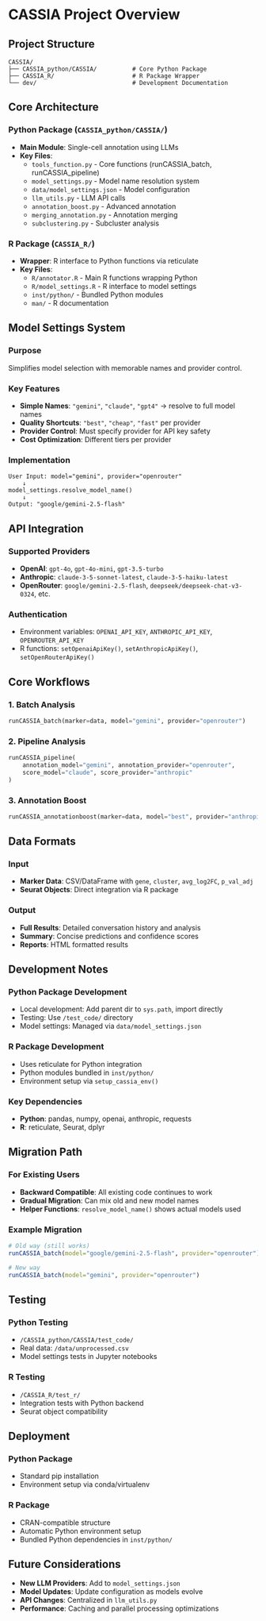 # CASSIA Project Overview

## Project Structure

```
CASSIA/
├── CASSIA_python/CASSIA/          # Core Python Package
├── CASSIA_R/                      # R Package Wrapper
└── dev/                           # Development Documentation
```

## Core Architecture

### Python Package (`CASSIA_python/CASSIA/`)
- **Main Module**: Single-cell annotation using LLMs
- **Key Files**:
  - `tools_function.py` - Core functions (runCASSIA_batch, runCASSIA_pipeline)
  - `model_settings.py` - Model name resolution system
  - `data/model_settings.json` - Model configuration
  - `llm_utils.py` - LLM API calls
  - `annotation_boost.py` - Advanced annotation
  - `merging_annotation.py` - Annotation merging
  - `subclustering.py` - Subcluster analysis

### R Package (`CASSIA_R/`)
- **Wrapper**: R interface to Python functions via reticulate
- **Key Files**:
  - `R/annotator.R` - Main R functions wrapping Python
  - `R/model_settings.R` - R interface to model settings
  - `inst/python/` - Bundled Python modules
  - `man/` - R documentation

## Model Settings System

### Purpose
Simplifies model selection with memorable names and provider control.

### Key Features
- **Simple Names**: `"gemini"`, `"claude"`, `"gpt4"` → resolve to full model names
- **Quality Shortcuts**: `"best"`, `"cheap"`, `"fast"` per provider
- **Provider Control**: Must specify provider for API key safety
- **Cost Optimization**: Different tiers per provider

### Implementation
```
User Input: model="gemini", provider="openrouter"
    ↓
model_settings.resolve_model_name()
    ↓
Output: "google/gemini-2.5-flash"
```

## API Integration

### Supported Providers
- **OpenAI**: `gpt-4o`, `gpt-4o-mini`, `gpt-3.5-turbo`
- **Anthropic**: `claude-3-5-sonnet-latest`, `claude-3-5-haiku-latest`
- **OpenRouter**: `google/gemini-2.5-flash`, `deepseek/deepseek-chat-v3-0324`, etc.

### Authentication
- Environment variables: `OPENAI_API_KEY`, `ANTHROPIC_API_KEY`, `OPENROUTER_API_KEY`
- R functions: `setOpenaiApiKey()`, `setAnthropicApiKey()`, `setOpenRouterApiKey()`

## Core Workflows

### 1. Batch Analysis
```python
runCASSIA_batch(marker=data, model="gemini", provider="openrouter")
```

### 2. Pipeline Analysis
```python
runCASSIA_pipeline(
    annotation_model="gemini", annotation_provider="openrouter",
    score_model="claude", score_provider="anthropic"
)
```

### 3. Annotation Boost
```python
runCASSIA_annotationboost(marker=data, model="best", provider="anthropic")
```

## Data Formats

### Input
- **Marker Data**: CSV/DataFrame with `gene`, `cluster`, `avg_log2FC`, `p_val_adj`
- **Seurat Objects**: Direct integration via R package

### Output
- **Full Results**: Detailed conversation history and analysis
- **Summary**: Concise predictions and confidence scores
- **Reports**: HTML formatted results

## Development Notes

### Python Package Development
- Local development: Add parent dir to `sys.path`, import directly
- Testing: Use `/test_code/` directory
- Model settings: Managed via `data/model_settings.json`

### R Package Development
- Uses reticulate for Python integration
- Python modules bundled in `inst/python/`
- Environment setup via `setup_cassia_env()`

### Key Dependencies
- **Python**: pandas, numpy, openai, anthropic, requests
- **R**: reticulate, Seurat, dplyr

## Migration Path

### For Existing Users
- **Backward Compatible**: All existing code continues to work
- **Gradual Migration**: Can mix old and new model names
- **Helper Functions**: `resolve_model_name()` shows actual models used

### Example Migration
```r
# Old way (still works)
runCASSIA_batch(model="google/gemini-2.5-flash", provider="openrouter")

# New way
runCASSIA_batch(model="gemini", provider="openrouter")
```

## Testing

### Python Testing
- `/CASSIA_python/CASSIA/test_code/`
- Real data: `/data/unprocessed.csv`
- Model settings tests in Jupyter notebooks

### R Testing
- `/CASSIA_R/test_r/`
- Integration tests with Python backend
- Seurat object compatibility

## Deployment

### Python Package
- Standard pip installation
- Environment setup via conda/virtualenv

### R Package
- CRAN-compatible structure
- Automatic Python environment setup
- Bundled Python dependencies in `inst/python/`

## Future Considerations

- **New LLM Providers**: Add to `model_settings.json`
- **Model Updates**: Update configuration as models evolve
- **API Changes**: Centralized in `llm_utils.py`
- **Performance**: Caching and parallel processing optimizations